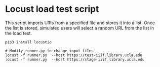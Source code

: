 # Locust load test script
This script imports URIs from a specified file and stores it into a list. Once the list is stored, simulated users will select a random URL from the list in the load test.

```
pip3 install locustio

# Modify runner.py to change input files
locust -f runner.py  --host https://test-iiif.library.ucla.edu
locust -f runner.py  --host https://stage-iiif.library.ucla.edu
```
